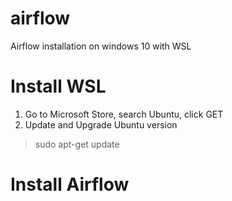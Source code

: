 # airflow
Airflow installation on windows 10 with WSL

# Install WSL
1. Go to Microsoft Store, search Ubuntu, click GET
2. Update and Upgrade Ubuntu version
> sudo apt-get update


# Install Airflow
